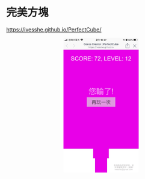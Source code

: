 # 完美方塊
https://ivesshe.github.io/PerfectCube/
<center class="half">
    <img src="https://github.com/IvesShe/CocosCreatorDemo/blob/master/S__38633479.jpg?raw=true" width="200"/>
</center>
